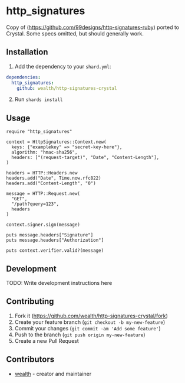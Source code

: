 # http_signatures

Copy of (https://github.com/99designs/http-signatures-ruby) ported to Crystal. Some specs omitted, but should generally work.

## Installation

1. Add the dependency to your `shard.yml`:

  ```yaml
  dependencies:
    http_signatures:
      github: wealth/http-signatures-crystal
  ```

2. Run `shards install`

## Usage

```crystal
require "http_signatures"

context = HttpSignatures::Context.new(
  keys: {"examplekey" => "secret-key-here"},
  algorithm: "hmac-sha256",
  headers: ["(request-target)", "Date", "Content-Length"],
)

headers = HTTP::Headers.new
headers.add("Date", Time.now.rfc822)
headers.add("Content-Length", "0")

message = HTTP::Request.new(
  "GET",
  "/path?query=123",
  headers
)

context.signer.sign(message)

puts message.headers["Signature"]
puts message.headers["Authorization"]

puts context.verifier.valid?(message)
```

## Development

TODO: Write development instructions here

## Contributing

1. Fork it (<https://github.com/wealth/http-signatures-crystal/fork>)
2. Create your feature branch (`git checkout -b my-new-feature`)
3. Commit your changes (`git commit -am 'Add some feature'`)
4. Push to the branch (`git push origin my-new-feature`)
5. Create a new Pull Request

## Contributors

- [wealth](https://github.com/wealth) - creator and maintainer
